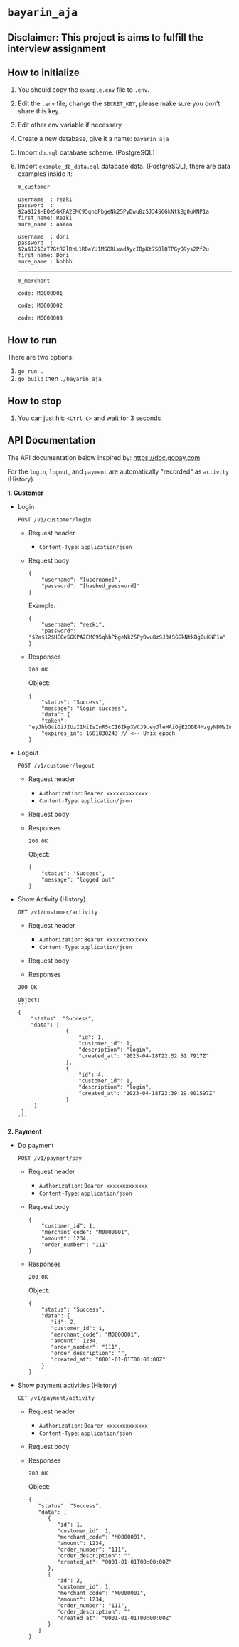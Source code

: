 # `bayarin_aja`

## Disclaimer: This project is aims to fulfill the interview assignment


## How to initialize
1. You should copy the `example.env` file to `.env`.
2. Edit the `.env` file, change the `SECRET_KEY`, please make sure you don't share this key.
3. Edit other env variable if necessary
4. Create a new database, give it a name: `bayarin_aja`
5. Import `db.sql` database scheme. (PostgreSQL)
6. Import `example_db_data.sql` database data. (PostgreSQL), there are data examples inside it:

   `m_customer`

	 ```
	 username  : rezki
	 password  : $2a$12$HEQe5GKPA2EMC95qhbPbgeNk25PyDwu8zSJ34SGGkNtkBg0uKNP1a
	 first_name: Rezki
	 sure_name : aaaaa
	 ```

	 ```
	 username  : doni
	 password  : $2a$12$QzT7GtR2lRhU1RDeYU1MSORLxadAycIBpKt7SDlQTPGyQ9ys2Pf2u
	 first_name: Doni
	 sure_name : bbbbb
	 ```

	 ----

	 `m_merchant`

	 ```
	 code: M0000001
	 ```

	 ```
	 code: M0000002
	 ```

	 ```
	 code: M0000003
	 ```


## How to run
There are two options:
1. `go run .`
2. `go build` then `./bayarin_aja`


## How to stop
1. You can just hit: `<Ctrl-C>` and wait for 3 seconds


## API Documentation
The API documentation below inspired by: https://doc.gopay.com

For the `login`, `logout`, and `payment` are automatically "recorded" as `activity` (History).

**1. Customer**
   - Login

	   `POST /v1/customer/login`
	   - Request header
		 * `Content-Type`: `application/json`

	   - Request body
		 ```
		 {
		     "username": "[username]",
		     "password": "[hashed_password]"
		 }
		 ```

		 Example:
		 ```
		 {
		     "username": "rezki",
		     "password": "$2a$12$HEQe5GKPA2EMC95qhbPbgeNk25PyDwu8zSJ34SGGkNtkBg0uKNP1a"
		 }
		 ```

	   - Responses

		 `200 OK`

		 Object:
		 ```
		 {
		     "status": "Success",
		     "message": "login success",
		     "data": {
		     "token": "eyJhbGciOiJIUzI1NiIsInR5cCI6IkpXVCJ9.eyJleHAiOjE2ODE4MzgyNDMsImlkIjoxfQ.qP3OTczoI4isWe1Q3w9GVmpiX30TD9WQMzg0zmBfls4",
		     "expires_in": 1681838243 // <-- Unix epoch
		 }
		 ```

   - Logout

	   `POST /v1/customer/logout`
	   - Request header
		 * `Authorization`: `Bearer xxxxxxxxxxxxx`
		 * `Content-Type`: `application/json`

	   - Request body

	   - Responses

		 `200 OK`

		 Object:
		 ```
		 {
		     "status": "Success",
		     "message": "logged out"
		 }
		 ```

   - Show Activity (History)

	   `GET /v1/customer/activity`
	   - Request header
		 * `Authorization`: `Bearer xxxxxxxxxxxxx`
		 * `Content-Type`: `application/json`

	   - Request body
	   - Responses

        `200 OK`
		 
         Object:
		 ```
		 {
		     "status": "Success",
		     "data": [
                        {
                            "id": 1,
			                "customer_id": 1,
			                "description": "login",
			                "created_at": "2023-04-18T22:52:51.7917Z"
                        },
                        {
                            "id": 4,
                            "customer_id": 1,
                            "description": "login",
                            "created_at": "2023-04-18T23:39:29.001597Z"
                        }
              ]
          }
		 ```

**2. Payment**
   - Do payment

	   `POST /v1/payment/pay`
	   - Request header
		 * `Authorization`: `Bearer xxxxxxxxxxxxx`
		 * `Content-Type`: `application/json`

	   - Request body
		 ```
         {
             "customer_id": 1,
             "merchant_code": "M0000001",
             "amount": 1234,
             "order_number": "111"
         }
		 ```

	   - Responses

		 `200 OK`

		 Object:
		 ```
         {
             "status": "Success",
             "data": {
                "id": 2,
                "customer_id": 1,
                "merchant_code": "M0000001",
                "amount": 1234,
                "order_number": "111",
                "order_description": "",
                "created_at": "0001-01-01T00:00:00Z"
             }
         }
		 ```

   - Show payment activities (History)

	   `GET /v1/payment/activity`
	   - Request header
		 * `Authorization`: `Bearer xxxxxxxxxxxxx`
		 * `Content-Type`: `application/json`

	   - Request body
	   - Responses

		 `200 OK`

		 Object:
		 ```
         {
            "status": "Success",
            "data": [
               {
                  "id": 1,
                  "customer_id": 1,
                  "merchant_code": "M0000001",
                  "amount": 1234,
                  "order_number": "111",
                  "order_description": "",
                  "created_at": "0001-01-01T00:00:00Z"
               },
               {
                  "id": 2,
                  "customer_id": 1,
                  "merchant_code": "M0000001",
                  "amount": 1234,
                  "order_number": "111",
                  "order_description": "",
                  "created_at": "0001-01-01T00:00:00Z"
               }
            ]
         }
         ```
